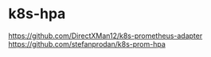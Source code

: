 # k8s-hpa
https://github.com/DirectXMan12/k8s-prometheus-adapter
https://github.com/stefanprodan/k8s-prom-hpa
